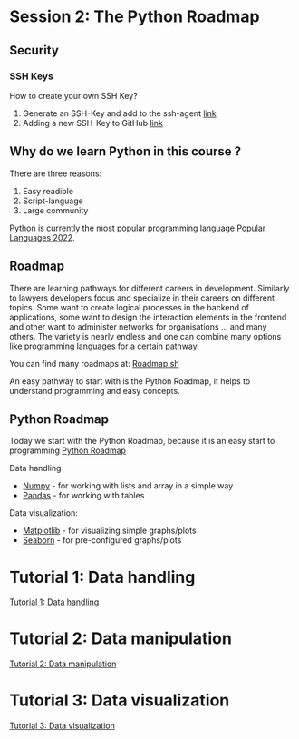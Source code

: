 # Session 2: The Python Roadmap

## Security 
### SSH Keys
How to create your own SSH Key? 
1. Generate an SSH-Key and add to the ssh-agent [link](https://docs.github.com/en/authentication/connecting-to-github-with-ssh/generating-a-new-ssh-key-and-adding-it-to-the-ssh-agent)
2. Adding a new SSH-Key to GitHub [link](https://docs.github.com/en/authentication/connecting-to-github-with-ssh/adding-a-new-ssh-key-to-your-github-account)

## Why do we learn Python in this course ?
There are three reasons:
1. Easy readible 
2. Script-language
3. Large community 

Python is currently the most popular programming language [Popular Languages 2022](https://spectrum.ieee.org/top-programming-languages-2022).


## Roadmap
There are learning pathways for different careers in development. 
Similarly to lawyers developers focus and specialize in their careers on different topics. 
Some want to create logical processes in the backend of applications, 
some want to design the interaction elements in the frontend and other want to administer networks for organisations ... 
and many others. The variety is nearly endless and one can combine many options like programming languages for a certain pathway. 

You can find many roadmaps at: [Roadmap.sh](https://roadmap.sh)


An easy pathway to start with is the Python Roadmap, it helps to understand programming and easy concepts. 

## Python Roadmap
Today we start with the Python Roadmap, because it is an easy start to programming
[Python Roadmap](https://roadmap.sh/python)

Data handling
- [Numpy](https://numpy.org/) - for working with lists and array in a simple way
- [Pandas](https://pandas.pydata.org) - for working with tables 

Data visualization:
- [Matplotlib](https://matplotlib.org) - for visualizing simple graphs/plots
- [Seaborn](https://seaborn.pydata.org) - for pre-configured graphs/plots

# Tutorial 1: Data handling
[Tutorial 1: Data handling](../notebooks/Tutorial1.ipynb)

# Tutorial 2: Data manipulation
[Tutorial 2: Data manipulation](../notebooks/Tutorial2.ipynb)

# Tutorial 3: Data visualization
[Tutorial 3: Data visualization](../notebooks/Tutorial3.ipynb)
